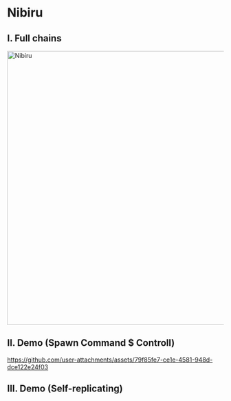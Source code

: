 # Nibiru

## I. Full chains
<img width="1085" height="635" alt="Nibiru" src="https://github.com/user-attachments/assets/dbc02cd7-2d10-4bcc-b301-dd7d2ebe1280" />


## II. Demo (Spawn Command $ Controll)
https://github.com/user-attachments/assets/79f85fe7-ce1e-4581-948d-dce122e24f03

## III. Demo (Self-replicating)
